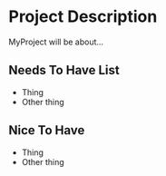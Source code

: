 # Project Description

MyProject will be about...

## Needs To Have List 
- Thing
- Other thing

## Nice To Have
- Thing
- Other thing
